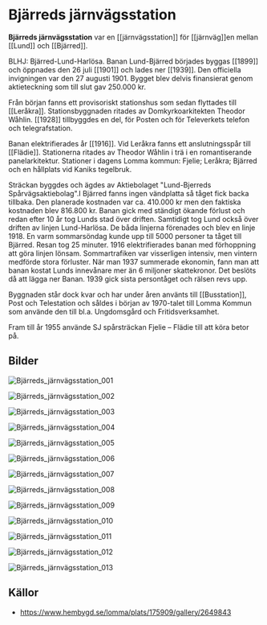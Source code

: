 # Bjärreds järnvägsstation

**Bjärreds järnvägsstation** var en [[järnvägsstation]] för [[järnväg]]en mellan [[Lund]] och [[Bjärred]].

BLHJ: Bjärred-Lund-Harlösa. Banan Lund-Bjärred börjades byggas [[1899]] och öppnades den 26 juli [[1901]] och lades ner [[1939]]. Den officiella invigningen var den 27 augusti 1901. Bygget blev delvis finansierat genom aktieteckning som till slut gav 250.000 kr.

Från början fanns ett provisoriskt stationshus som sedan flyttades till [[Leråkra]]. Stationsbyggnaden ritades av Domkyrkoarkitekten Theodor Wåhlin. [[1928]] tillbyggdes en del, för Posten och för Televerkets telefon och telegrafstation.

Banan elektrifierades år [[1916]]. Vid Leråkra fanns ett anslutningsspår till [[Flädie]]. Stationerna ritades av Theodor Wåhlin i trä i en roman­tise­rande panel­arkitektur. Stationer i dagens Lomma kommun: Fjelie; Leråkra; Bjärred och en hållplats vid Kaniks tegelbruk.

Sträckan byggdes och ägdes av Aktiebolaget "Lund-Bjerreds Spårvägsaktiebolag".I Bjärred fanns ingen vändplatta så tåget fick backa tillbaka. Den planerade kostnaden var ca. 410.000 kr men den faktiska kostnaden blev 816.800 kr. Banan gick med ständigt ökande förlust och redan efter 10 år tog Lunds stad över driften. Samtidigt tog Lund också över driften av linjen Lund-Harlösa. De båda linjerna förenades och blev en linje 1918. En varm sommarsöndag kunde upp till 5000 personer ta tåget till Bjärred. Resan tog 25 minuter. 1916 elektrifierades banan med förhoppning att göra linjen lönsam. Sommartrafiken var visserligen intensiv, men vintern medförde stora förluster. När man 1937 summerade ekonomin, fann man att banan kostat Lunds innevånare mer än 6 miljoner skattekronor. Det beslöts då att lägga ner Banan. 1939 gick sista persontåget och rälsen revs upp.

Byggnaden står dock kvar och har under åren använts till [[Busstation]], Post och Telestation och såldes i början av 1970-talet till Lomma Kommun som använde den till bl.a. Ungdomsgård och Fritidsverksamhet.

Fram till år 1955 använde SJ spårsträckan Fjelie – Flädie till att köra betor på.

## Bilder

![Bjärreds_järnvägsstation_001](images/Bjerreds_järnvägsstation_001.jpg)

![Bjärreds_järnvägsstation_002](images/Bjerreds_järnvägsstation_002.jpg)

![Bjärreds_järnvägsstation_003](images/Bjerreds_järnvägsstation_003.jpg)

![Bjärreds_järnvägsstation_004](images/Bjerreds_järnvägsstation_004.jpg)

![Bjärreds_järnvägsstation_005](images/Bjerreds_järnvägsstation_005.jpg)

![Bjärreds_järnvägsstation_006](images/Bjerreds_järnvägsstation_006.jpg)

![Bjärreds_järnvägsstation_007](images/Bjerreds_järnvägsstation_007.jpg)

![Bjärreds_järnvägsstation_008](images/Bjerreds_järnvägsstation_008.jpg)

![Bjärreds_järnvägsstation_009](images/Bjerreds_järnvägsstation_009.jpg)

![Bjärreds_järnvägsstation_010](images/Bjerreds_järnvägsstation_010.jpg)

![Bjärreds_järnvägsstation_011](images/Bjerreds_järnvägsstation_011.jpg)

![Bjärreds_järnvägsstation_012](images/Bjerreds_järnvägsstation_012.jpg)

![Bjärreds_järnvägsstation_013](images/Bjerreds_järnvägsstation_013.jpg)

## Källor

* <https://www.hembygd.se/lomma/plats/175909/gallery/2649843>
